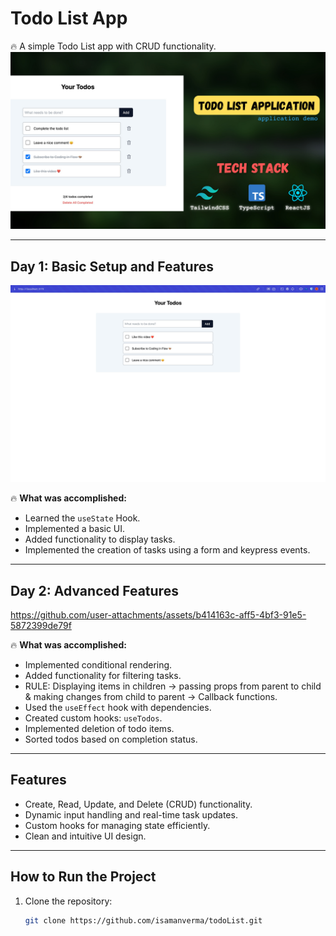 # Todo List App

🔥 A simple Todo List app with CRUD functionality.
![Application Stack](./public/assets/images/appStack.png)

---

## Day 1: Basic Setup and Features

![Todo App Day 1](https://raw.githubusercontent.com/isamanverma/todoList/main/public/assets/images/day1-screenshot.png)

🔥 **What was accomplished:**

- Learned the `useState` Hook.
- Implemented a basic UI.
- Added functionality to display tasks.
- Implemented the creation of tasks using a form and keypress events.

---

## Day 2: Advanced Features

https://github.com/user-attachments/assets/b414163c-aff5-4bf3-91e5-5872399de79f

🔥 **What was accomplished:**

- Implemented conditional rendering.
- Added functionality for filtering tasks.
- RULE: Displaying items in children → passing props from parent to child & making changes from child to parent → Callback functions.
- Used the `useEffect` hook with dependencies.
- Created custom hooks: `useTodos`.
- Implemented deletion of todo items.
- Sorted todos based on completion status.

---

## Features

- Create, Read, Update, and Delete (CRUD) functionality.
- Dynamic input handling and real-time task updates.
- Custom hooks for managing state efficiently.
- Clean and intuitive UI design.

---

## How to Run the Project

1. Clone the repository:
   ```bash
   git clone https://github.com/isamanverma/todoList.git
   ```
